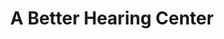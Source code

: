---
title: "A Better Hearing Center"
url: /woodland-park/a-better-hearing-center/
shop: hearing aids
---